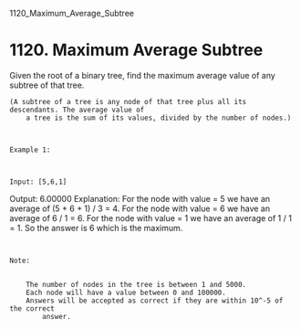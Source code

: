 1120_Maximum_Average_Subtree
# 1120. Maximum Average Subtree

Given the root of a binary tree, find the maximum average value of any subtree
        of that tree.

    (A subtree of a tree is any node of that tree plus all its descendants. The average value of
        a tree is the sum of its values, divided by the number of nodes.)

     

    Example 1:

    

    Input: [5,6,1]
Output: 6.00000
Explanation: 
For the node with value = 5 we have an average of (5 + 6 + 1) / 3 = 4.
For the node with value = 6 we have an average of 6 / 1 = 6.
For the node with value = 1 we have an average of 1 / 1 = 1.
So the answer is 6 which is the maximum.

     

    Note:

    
        The number of nodes in the tree is between 1 and 5000.
        Each node will have a value between 0 and 100000.
        Answers will be accepted as correct if they are within 10^-5 of the correct
            answer.